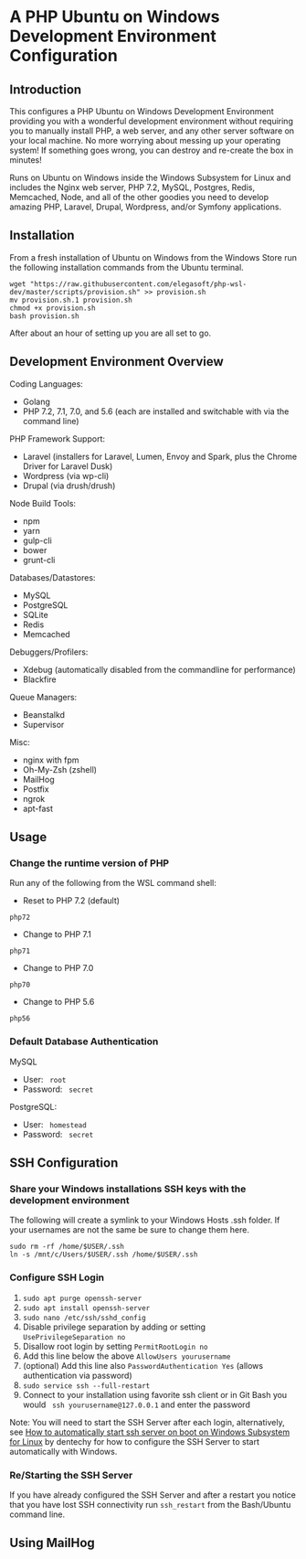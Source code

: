 # A PHP Ubuntu on Windows Development Environment Configuration

## Introduction

This configures a PHP Ubuntu on Windows Development Environment providing you with a wonderful development environment without requiring you to manually install PHP, a web server, and any other server software on your local machine. No more worrying about messing up your operating system! If something goes wrong, you can destroy and re-create the box in minutes!

Runs on Ubuntu on Windows inside the Windows Subsystem for Linux and includes the Nginx web server, PHP 7.2, MySQL, Postgres, Redis, Memcached, Node, and all of the other goodies you need to develop amazing PHP, Laravel, Drupal, Wordpress, and/or Symfony applications.

## Installation

From a fresh installation of Ubuntu on Windows from the Windows Store run the following installation commands from the Ubuntu terminal.
```console
wget "https://raw.githubusercontent.com/elegasoft/php-wsl-dev/master/scripts/provision.sh" >> provision.sh
mv provision.sh.1 provision.sh
chmod +x provision.sh
bash provision.sh
```

After about an hour of setting up you are all set to go.

## Development Environment Overview

Coding Languages:

* Golang
* PHP 7.2, 7.1, 7.0, and 5.6 (each are installed and switchable with via the command line)

PHP Framework Support:
* Laravel (installers for Laravel, Lumen, Envoy and Spark, plus the Chrome Driver for Laravel Dusk)
* Wordpress (via wp-cli)
* Drupal (via drush/drush)

Node Build Tools:

* npm
* yarn
* gulp-cli
* bower
* grunt-cli

Databases/Datastores:

* MySQL
* PostgreSQL
* SQLite
* Redis
* Memcached

Debuggers/Profilers:

* Xdebug (automatically disabled from the commandline for performance)
* Blackfire

Queue Managers:

* Beanstalkd
* Supervisor

Misc:
* nginx with fpm
* Oh-My-Zsh (zshell)
* MailHog
* Postfix
* ngrok
* apt-fast


## Usage

### Change the runtime version of PHP
Run any of the following from the WSL command shell:

* Reset to PHP 7.2 (default)

```console
php72
```

* Change to PHP 7.1

```console
php71
```

* Change to PHP 7.0

```console
php70
```

* Change to PHP 5.6

```console
php56
```

### Default Database Authentication

MySQL

* User: ``  root  ``
* Password: ``  secret  ``

PostgreSQL:

* User: ``  homestead  ``
* Password: ``  secret  ``

## SSH Configuration

### Share your Windows installations SSH keys with the development environment ###

The following will create a symlink to your Windows Hosts .ssh folder. If your usernames are not the same be sure to change them here.
```console
sudo rm -rf /home/$USER/.ssh
ln -s /mnt/c/Users/$USER/.ssh /home/$USER/.ssh
```

### Configure SSH Login ###

1. `` sudo apt purge openssh-server ``
2. `` sudo apt install openssh-server ``
3. `` sudo nano /etc/ssh/sshd_config `` 
4. Disable privilege separation by adding or setting `` UsePrivilegeSeparation no ``
5. Disallow root login by setting  `` PermitRootLogin no ``
6. Add this line below the above `` AllowUsers yourusername ``
7. (optional) Add this line also `` PasswordAuthentication Yes `` (allows authentication via password)
7. `` sudo service ssh --full-restart ``
8. Connect to your installation using favorite ssh client or in Git Bash you would `` ssh yourusername@127.0.0.1`` and enter the password

Note: You will need to start the SSH Server after each login, alternatively, see [How to automatically start ssh server on boot on Windows Subsystem for Linux](https://gist.github.com/dentechy/de2be62b55cfd234681921d5a8b6be11) by dentechy for how to configure the SSH Server to start automatically with Windows.

### Re/Starting the SSH Server ###

If you have already configured the SSH Server and after a restart you notice that you have lost SSH connectivity run ``` ssh_restart ``` from the Bash/Ubuntu command line.

## Using MailHog

